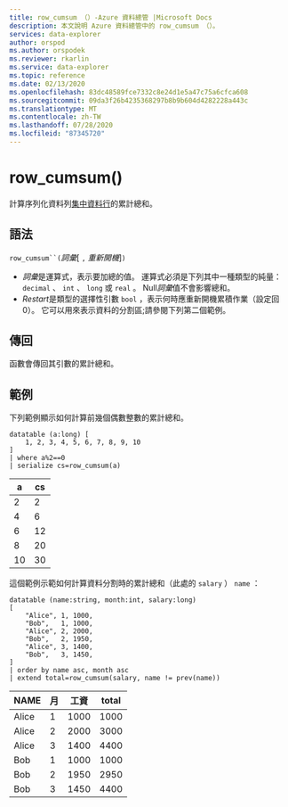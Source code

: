 ```yaml
---
title: row_cumsum （）-Azure 資料總管 |Microsoft Docs
description: 本文說明 Azure 資料總管中的 row_cumsum （）。
services: data-explorer
author: orspod
ms.author: orspodek
ms.reviewer: rkarlin
ms.service: data-explorer
ms.topic: reference
ms.date: 02/13/2020
ms.openlocfilehash: 83dc48589fce7332c8e24d1e5a47c75a6cfca608
ms.sourcegitcommit: 09da3f26b4235368297b8b9b604d4282228a443c
ms.translationtype: MT
ms.contentlocale: zh-TW
ms.lasthandoff: 07/28/2020
ms.locfileid: "87345720"
---
```

# <a name="row_cumsum"></a>row_cumsum()

計算序列化資料列[集中資料行](./windowsfunctions.md#serialized-row-set)的累計總和。

## <a name="syntax"></a>語法

`row_cumsum``(`*詞彙*[ `,` *重新開機*]`)`

* *詞彙*是運算式，表示要加總的值。
  運算式必須是下列其中一種類型的純量： `decimal` 、 `int` 、 `long` 或 `real` 。 Null*詞彙*值不會影響總和。
* *Restart*是類型的選擇性引數 `bool` ，表示何時應重新開機累積作業（設定回0）。 它可以用來表示資料的分割區;請參閱下列第二個範例。

## <a name="returns"></a>傳回

函數會傳回其引數的累計總和。

## <a name="examples"></a>範例

下列範例顯示如何計算前幾個偶數整數的累計總和。

```kusto
datatable (a:long) [
    1, 2, 3, 4, 5, 6, 7, 8, 9, 10
]
| where a%2==0
| serialize cs=row_cumsum(a)
```

a    | cs
-----|-----
2    | 2
4    | 6
6    | 12
8    | 20
10   | 30

這個範例示範如何計算資料分割時的累計總和（此處的 `salary` ） `name` ：

```kusto
datatable (name:string, month:int, salary:long)
[
    "Alice", 1, 1000,
    "Bob",   1, 1000,
    "Alice", 2, 2000,
    "Bob",   2, 1950,
    "Alice", 3, 1400,
    "Bob",   3, 1450,
]
| order by name asc, month asc
| extend total=row_cumsum(salary, name != prev(name))
```

NAME   | 月  | 工資  | total
-------|--------|---------|------
Alice  | 1      | 1000    | 1000
Alice  | 2      | 2000    | 3000
Alice  | 3      | 1400    | 4400
Bob    | 1      | 1000    | 1000
Bob    | 2      | 1950    | 2950
Bob    | 3      | 1450    | 4400